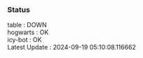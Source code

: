 ### Status


table : DOWN  
hogwarts : OK  
icy-bot : OK  
Latest Update : 2024-09-19 05:10:08.116662
